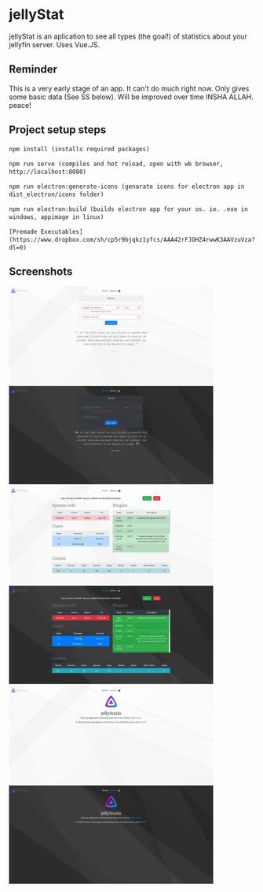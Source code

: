 # jellyStat
jellyStat is an aplication to see all types (the goal!) of statistics about your jellyfin server. Uses Vue.JS.

## Reminder
This is a very early stage of an app. It can't do much right now. Only gives some basic data (See SS below). Will be improved over time INSHA ALLAH. peace!

## Project setup steps
```
npm install (installs required packages)
```
```
npm run serve (compiles and hot reload, open with wb browser, http://localhost:8080)
```
```
npm run electron:generate-icons (genarate icons for electron app in dist_electron/icons folder)
```
```
npm run electron:build (builds electron app for your os. ie. .exe in windows, appimage in linux)
```
```
[Premade Executables](https://www.dropbox.com/sh/cp5r9bjqkz1yfcs/AAA42rFJOHZ4rwwK3AAVzuVza?dl=0)
```
## Screenshots 
<img src="./src/assets/screenshots/home_light.png" width="416px" height="200px"/>
<img src="./src/assets/screenshots/home_dark.png" width="416px" height="200px"/>
<img src="./src/assets/screenshots/main_light.png" width="416px" height="200px"/>
<img src="./src/assets/screenshots/main_dark.png" width="416px" height="200px"/>
<img src="./src/assets/screenshots/about_light.png" width="416px" height="200px"/>
<img src="./src/assets/screenshots/about_dark.png" width="416px" height="200px"/>
